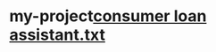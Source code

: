 # my-project[consumer loan assistant.txt](https://github.com/than20225/my-project/files/9178314/consumer.loan.assistant.txt)
